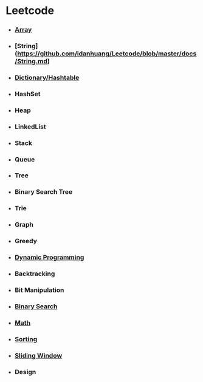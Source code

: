 # Leetcode
- ### [Array](https://github.com/idanhuang/Leetcode/blob/master/docs/Array.md)
- ### [String] (https://github.com/idanhuang/Leetcode/blob/master/docs/String.md)
- ### [Dictionary/Hashtable](https://github.com/idanhuang/Leetcode/blob/master/docs/Dictionary.md)
- ### HashSet
- ### Heap
- ### LinkedList
- ### Stack
- ### Queue
- ### Tree
- ### Binary Search Tree
- ### Trie
- ### Graph
- ### Greedy
- ### [Dynamic Programming](https://github.com/idanhuang/Leetcode/blob/master/docs/DynamicProgramming.md)
- ### Backtracking
- ### Bit Manipulation
- ### [Binary Search](https://github.com/idanhuang/Leetcode/blob/master/docs/Binary%20Search.md)
- ### [Math](https://github.com/idanhuang/Leetcode/blob/master/docs/Math.md)
- ### [Sorting](https://github.com/idanhuang/Leetcode/blob/master/docs/Sorting.md)
- ### [Sliding Window](https://github.com/idanhuang/Leetcode/blob/master/docs/SlidingWindow.md)
- ### Design
